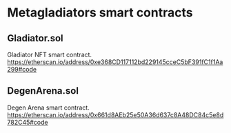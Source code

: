 # Metagladiators smart contracts

## Gladiator.sol

Gladiator NFT smart contract.  
    <https://etherscan.io/address/0xe368CD117112bd229145cceC5bF391fC1f1Aa299#code>

## DegenArena.sol

Degen Arena smart contract.  
    <https://etherscan.io/address/0x661d8AEb25e50A36d637c8A48DC84c5e8d782C45#code>
